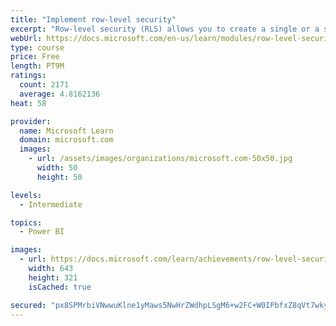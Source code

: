 ```yaml
---
title: "Implement row-level security"
excerpt: "Row-level security (RLS) allows you to create a single or a set of reports that targets data for a specific user. In this module, you will learn how to implement RLS by using either a static or dynamic method and how Microsoft Power BI simplifies testing RLS in Power BI Desktop and Power BI service."
webUrl: https://docs.microsoft.com/en-us/learn/modules/row-level-security-power-bi/
type: course
price: Free
length: PT9M
ratings:
  count: 2171
  average: 4.8162136
heat: 58

provider:
  name: Microsoft Learn
  domain: microsoft.com
  images:
    - url: /assets/images/organizations/microsoft.com-50x50.jpg
      width: 50
      height: 50

levels:
  - Intermediate

topics:
  - Power BI

images:
  - url: https://docs.microsoft.com/learn/achievements/row-level-security-power-bi-social.png
    width: 643
    height: 321
    isCached: true

secured: "px8SPMrbiVNwwuKlne1yMaws5NwHrZWdhpLSgM6+w2FC+W0IPbfxZ8qVt7wky/4BE8hRZdYaSnI/ARJSkpyuGGYBQuso/j5/vPOa7CNaqpveKhVSSXYauabkTpRggO5xFsvui8UqoaQIakw7XcsdnIvCb0hWrkcTgdQaCSnNy7KtfaJ5Y/nexeRF8TKj6V3yTTZTSw/uFIFlZQcku6d8A/OZ/CDvTGDTcSFHtoaL03AlDQ49V11D3ekmqqk/1YNvb6eqZBWcC17BAgzDQEzbsQEuyhtQzEyC7wIPG06t4lSLWMd9c61S6Dcw5RLUQjkbNjWTs5dCRxlTjxmD3AZsAERVFBlZ/X7Ju6i22wfWluaskcRz4a7vXXh9ZMK/ZCfW2TNIPQbS+3+7ZjPHBpJZula2eDIDIq+wCn7yaSuvRWA=;Nr+pxXw+D0HeBHEiXWJsiw=="
---
```


